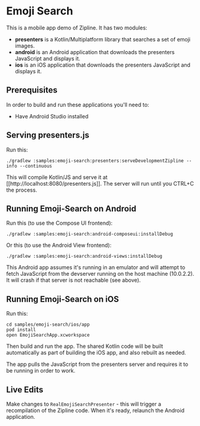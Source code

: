Emoji Search
============

This is a mobile app demo of Zipline. It has two modules:

 * **presenters** is a Kotlin/Multiplatform library that searches a set of emoji images.
 * **android** is an Android application that downloads the presenters JavaScript and displays it.
 * **ios** is an iOS application that downloads the presenters JavaScript and displays it.

Prerequisites
-------------

In order to build and run these applications you'll need to:
- Have Android Studio installed


Serving presenters.js
---------------------

Run this:

```
./gradlew :samples:emoji-search:presenters:serveDevelopmentZipline --info --continuous
```

This will compile Kotlin/JS and serve it at [[http://localhost:8080/presenters.js]]. The server will
run until you CTRL+C the process.


Running Emoji-Search on Android
-------------------------------

Run this (to use the Compose UI frontend):

```
./gradlew :samples:emoji-search:android-composeui:installDebug
```

Or this (to use the Android View frontend):

```
./gradlew :samples:emoji-search:android-views:installDebug
```

This Android app assumes it's running in an emulator and will attempt to fetch JavaScript from the
devserver running on the host machine (10.0.2.2). It will crash if that server is not reachable (see above).


Running Emoji-Search on iOS
---------------------------

Run this:
```
cd samples/emoji-search/ios/app
pod install
open EmojiSearchApp.xcworkspace
```

Then build and run the app. The shared Kotlin code will be built automatically as part of building the iOS app, and also rebuilt as needed.

The app pulls the JavaScript from the presenters server and requires it to be running in order to work.


Live Edits
----------

Make changes to `RealEmojiSearchPresenter` - this will trigger a recompilation of the Zipline code.
When it's ready, relaunch the Android application.

